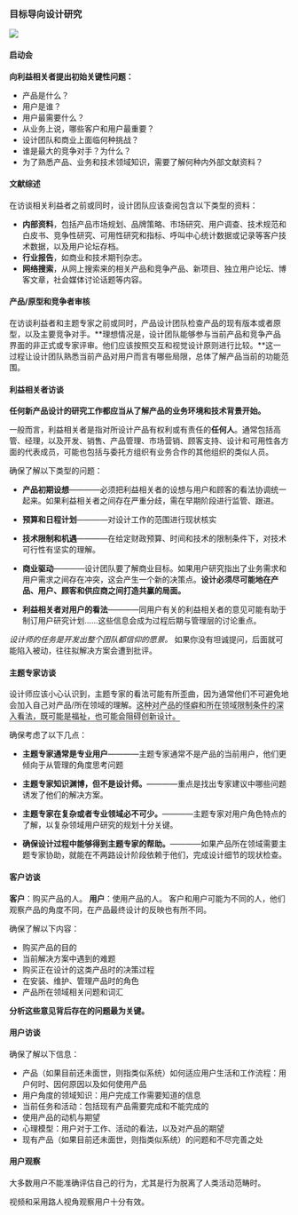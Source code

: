 ### 目标导向设计研究

![](/assets/目标导向设计研究过程图.png)

#### 启动会

**向利益相关者提出初始关键性问题：**

* 产品是什么？
* 用户是谁？
* 用户最需要什么？
* 从业务上说，哪些客户和用户最重要？
* 设计团队和商业上面临何种挑战？
* 谁是最大的竞争对手？为什么？
* 为了熟悉产品、业务和技术领域知识，需要了解何种内外部文献资料？

#### 文献综述

在访谈相关利益者之前或同时，设计团队应该查阅包含以下类型的资料：

* **内部资料**，包括产品市场规划、品牌策略、市场研究、用户调查、技术规范和白皮书、竞争性研究、可用性研究和指标、呼叫中心统计数据或记录等客户技术数据，以及用户论坛存档。
* **行业报告**，如商业和技术期刊杂志。
* **网络搜索**，从网上搜索来的相关产品和竞争产品、新项目、独立用户论坛、博客文章，社会媒体讨论话题等内容。

#### 产品/原型和竞争者审核

在访谈利益者和主题专家之前或同时，产品设计团队检查产品的现有版本或者原型，以及主要竞争对手。**理想情况是，设计团队能够参与当前产品和竞争产品界面的非正式或专家评审。他们应该按照交互和视觉设计原则进行比较。**这一过程让设计团队熟悉当前产品对用户而言有哪些局限，总体了解产品当前的功能范围。

#### 利益相关者访谈

**任何新产品设计的研究工作都应当从了解产品的业务环境和技术背景开始。**

一般而言，利益相关者是指对所设计产品有权利或有责任的**任何人**。通常包括高管、经理，以及开发、销售、产品管理、市场营销、顾客支持、设计和可用性各方面的代表成员，可能也包括与委托方组织有业务合作的其他组织的类似人员。

确保了解以下类型的问题：

* **产品初期设想**————必须把利益相关者的设想与用户和顾客的看法协调统一起来。如果利益相关者之间存在严重分歧，需在早期阶段进行监管、跟进。

* **预算和日程计划**————对设计工作的范围进行现状核实

* **技术限制和机遇**————在给定财政预算、时间和技术的限制条件下，对技术可行性有坚实的理解。

* **商业驱动**————设计团队要了解商业目标。如果用户研究指出了业务需求和用户需求之间存在冲突，这会产生一个新的决策点。**设计必须尽可能地在产品、用户、顾客和供应商之间打造共赢的局面。**

* **利益相关者对用户的看法**————同用户有关的利益相关者的意见可能有助于制订用户研究计划……这些信息会成为过程后期与管理层的讨论重点。

_设计师的任务是开发出整个团队都信仰的愿景。_ 如果你没有坦诚提问，后面就可能陷入被动，往往拟解决方案会遭到批评。

#### 主题专家访谈

设计师应该小心认识到，主题专家的看法可能有所歪曲，因为通常他们不可避免地会加入自己对产品/所在领域的理解。<span style="border-bottom:solid 2px #999999">这种对产品的怪癖和所在领域限制条件的深入看法，既可能是福祉，也可能会阻碍创新设计。</span>

确保考虑了以下几点：
- **主题专家通常是专业用户**————主题专家通常不是产品的当前用户，他们更倾向于从管理的角度思考问题

- **主题专家知识渊博，但不是设计师。**————重点是找出专家建议中哪些问题诱发了他们的解决方案。

- **主题专家在复杂或者专业领域必不可少。**————主题专家对用户角色特点的了解，以复杂领域用户研究的规划十分关键。

- **确保设计过程中能够得到主题专家的帮助。**————如果产品所在领域需要主题专家协助，就能在不两路设计阶段依赖于他们，完成设计细节的现状检查。

#### 客户访谈
**客户**：购买产品的人。
**用户**：使用产品的人。
客户和用户可能为不同的人，他们观察产品的角度不同，在产品最终设计的反映也有所不同。

确保了解以下内容：
- 购买产品的目的
- 当前解决方案中遇到的难题
- 购买正在设计的这类产品时的决策过程
- 在安装、维护、管理产品时的角色
- 产品所在领域相关问题和词汇

**分析这些意见背后存在的问题最为关键。**

#### 用户访谈
确保了解以下信息：
- 产品（如果目前还未面世，则指类似系统）如何适应用户生活和工作流程：用户何时、因何原因以及如何使用产品
- 用户角度的领域知识：用户完成工作需要知道的信息
- 当前任务和活动：包括现有产品需要完成和不能完成的
- 使用产品的动机与期望
- 心理模型：用户对于工作、活动的看法，以及对产品的期望
- 现有产品（如果目前还未面世，则指类似系统）的问题和不尽完善之处

#### 用户观察
大多数用户不能准确评估自己的行为，尤其是行为脱离了人类活动范畴时。

视频和采用路人视角观察用户十分有效。


